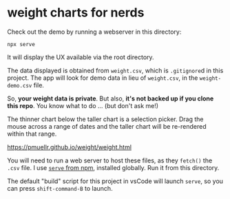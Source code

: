weight charts for nerds
=======================

Check out the demo by running a webserver in this directory:

    npx serve

It will display the UX available via the root directory.

The data displayed is obtained from `weight.csv`, which is `.gitignore`d
in this project.  The app will look for demo data in lieu of `weight.csv`,
in the `weight-demo.csv` file.

So, **your weight data is private**.
But also, **it's not backed up if you clone this repo**.
You know what to do ... (but don't ask me!)

The thinner chart below the taller chart is a selection picker.  Drag
the mouse across a range of dates and the taller chart will be 
re-rendered within that range.


https://pmuellr.github.io/weight/weight.html

You will need to run a web server to host these files, as they `fetch()`
the `.csv` file.  I use [`serve` from npm](https://www.npmjs.com/package/serve),
installed globally.  Run it from this directory.  

The default "build" script for this project in vsCode will launch `serve`,
so you can press `shift-command-B` to launch.
